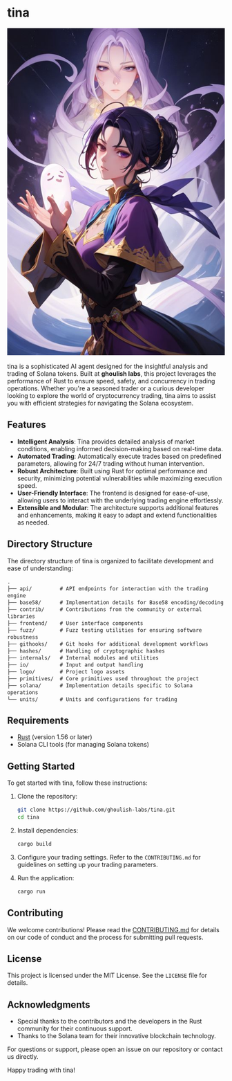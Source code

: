 # tina

![tina](logo/mascot.jpg "tina")

tina is a sophisticated AI agent designed for the insightful analysis and trading of Solana tokens. Built at **ghoulish labs**, this project leverages the performance of Rust to ensure speed, safety, and concurrency in trading operations. Whether you're a seasoned trader or a curious developer looking to explore the world of cryptocurrency trading, tina aims to assist you with efficient strategies for navigating the Solana ecosystem.

## Features

- **Intelligent Analysis**: Tina provides detailed analysis of market conditions, enabling informed decision-making based on real-time data.
- **Automated Trading**: Automatically execute trades based on predefined parameters, allowing for 24/7 trading without human intervention.
- **Robust Architecture**: Built using Rust for optimal performance and security, minimizing potential vulnerabilities while maximizing execution speed.
- **User-Friendly Interface**: The frontend is designed for ease-of-use, allowing users to interact with the underlying trading engine effortlessly.
- **Extensible and Modular**: The architecture supports additional features and enhancements, making it easy to adapt and extend functionalities as needed.

## Directory Structure

The directory structure of tina is organized to facilitate development and ease of understanding:

```
.
├── api/         # API endpoints for interaction with the trading engine
├── base58/      # Implementation details for Base58 encoding/decoding
├── contrib/     # Contributions from the community or external libraries
├── frontend/    # User interface components
├── fuzz/        # Fuzz testing utilities for ensuring software robustness
├── githooks/    # Git hooks for additional development workflows
├── hashes/      # Handling of cryptographic hashes
├── internals/   # Internal modules and utilities
├── io/          # Input and output handling
├── logo/        # Project logo assets
├── primitives/  # Core primitives used throughout the project
├── solana/      # Implementation details specific to Solana operations
└── units/       # Units and configurations for trading
```

## Requirements

- [Rust](https://www.rust-lang.org/) (version 1.56 or later)
- Solana CLI tools (for managing Solana tokens)

## Getting Started

To get started with tina, follow these instructions:

1. Clone the repository:
   ```bash
   git clone https://github.com/ghoulish-labs/tina.git
   cd tina
   ```

2. Install dependencies:
   ```bash
   cargo build
   ```

3. Configure your trading settings. Refer to the `CONTRIBUTING.md` for guidelines on setting up your trading parameters.

4. Run the application:
   ```bash
   cargo run
   ```

## Contributing

We welcome contributions! Please read the [CONTRIBUTING.md](CONTRIBUTING.md) for details on our code of conduct and the process for submitting pull requests.

## License

This project is licensed under the MIT License. See the `LICENSE` file for details.

## Acknowledgments

- Special thanks to the contributors and the developers in the Rust community for their continuous support.
- Thanks to the Solana team for their innovative blockchain technology.

For questions or support, please open an issue on our repository or contact us directly.

Happy trading with tina!
